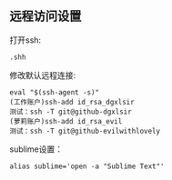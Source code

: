 ##  远程访问设置

打开ssh:

`.shh`

修改默认远程连接:

```
eval "$(ssh-agent -s)"
(工作账户)ssh-add id_rsa_dgxlsir
测试：ssh -T git@github-dgxlsir
(萝莉账户)ssh-add id_rsa_evil
测试：ssh -T git@github-evilwithlovely

```

sublime设置：

```
alias sublime='open -a "Sublime Text"'
```

